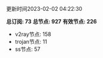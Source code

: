 更新时间2023-02-02 04:22:30

**总订阅: 73**
**总节点: 927**
**有效节点: 226**
- v2ray节点: 158
- trojan节点: 11
- ss节点: 57
